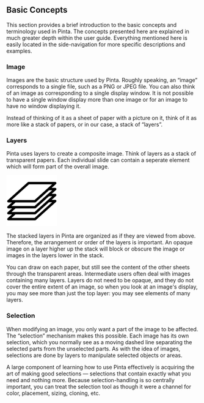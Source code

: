 ## __Basic Concepts__ ##

This section provides a brief introduction to the basic concepts and terminology used in Pinta. The concepts presented here are explained in much greater depth within the user guide. Everything mentioned here is easily located in the side-navigation for more specific descriptions and examples. 

### __Image__ ###

Images are the basic structure used by Pinta. Roughly speaking, an “image” corresponds to a single file, such as a PNG or JPEG file. You can also think of an image as corresponding to a single display window. It is not possible to have a single window display more than one image or for an image to have no window displaying it. 

Instead of thinking of it as a sheet of paper with a picture on it, think of it as more like a stack of papers, or in our case, a stack of “layers”.

### __Layers__ ###

Pinta uses layers to create a composite image. Think of layers as a stack of transparent papers. Each individual slide can contain a seperate element which will form part of the overall image.

![Stacked Layer](img/stacked.png)

The stacked layers in Pinta are organized as if they are viewed from above. Therefore, the arrangement or order of the layers is important. An opaque image on a layer higher up the stack will block or obscure the image or images in the layers lower in the stack.

You can draw on each paper, but still see the content of the other sheets through the transparent areas. Intermediate users often deal with images containing many layers. Layers do not need to be opaque, and they do not cover the entire extent of an image, so when you look at an image's display, you may see more than just the top layer: you may see elements of many layers. 

### __Selection__ ###

When modifying an image, you only want a part of the image to be affected. The “selection” mechanism makes this possible. Each image has its own selection, which you normally see as a moving dashed line separating the selected parts from the unselected parts. As with the idea of images, selections are done by layers to manipulate selected objects or areas.

A large component of learning how to use Pinta effectively is acquiring the art of making good selections — selections that contain exactly what you need and nothing more. Because selection-handling is so centrally important, you can treat the selection tool as though it were a channel for color, placement, sizing, cloning, etc.